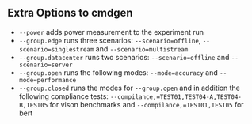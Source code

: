 ## Extra Options to cmdgen

* `--power` adds power measurement to the experiment run
* `--group.edge` runs three scenarios: `--scenario=offline`, `--scenario=singlestream` and `--scenario=multistream`
* `--group.datacenter` runs two scenarios: `--scenario=offline` and `--scenario=server`
* `--group.open` runs the following modes: `--mode=accuracy` and `--mode=performance`
* `--group.closed` runs the modes for `--group.open` and in addition the following compliance tests: `--compilance,=TEST01,TEST04-A,TEST04-B,TEST05` for vison benchmarks and `--compilance,=TEST01,TEST05` for bert

